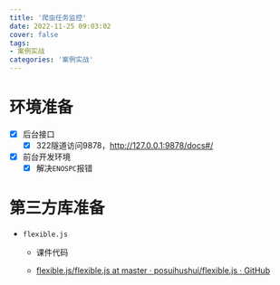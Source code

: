 ```yaml
---
title: '爬虫任务监控'
date: 2022-11-25 09:03:02
cover: false
tags:
- 案例实战
categories: '案例实战'
---
```




# 环境准备

- [x] 后台接口
  - [x] 322隧道访问9878，http://127.0.0.1:9878/docs#/
- [x] 前台开发环境
  - [x] 解决`ENOSPC`报错

# 第三方库准备

- `flexible.js`

  - 课件代码

  - [flexible.js/flexible.js at master · posuihushui/flexible.js · GitHub](https://github.com/posuihushui/flexible.js/blob/master/flexible.js)

